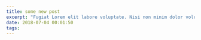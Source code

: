 ```yaml
---
title: some new post
excerpt: "Fugiat Lorem elit labore voluptate. Nisi non minim dolor voluptate qui proident Lorem qui quis ad ea ad. Exercitation qui velit eu eu mollit esse Lorem sint. Consequat adipisicing id amet adipisicing duis Lorem sint non nulla."
date: 2018-07-04 00:01:50
tags:
---
```

